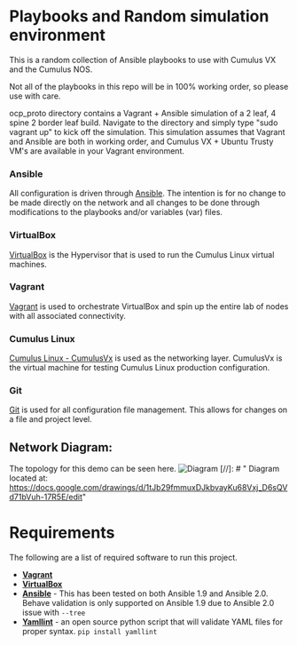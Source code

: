 # Playbooks and Random simulation environment
This is a random collection of Ansible playbooks to use with Cumulus VX and the Cumulus NOS. 

Not all of the playbooks in this repo will be in 100% working order, so please use with care. 

ocp_proto directory contains a Vagrant + Ansible simulation of a 2 leaf, 4 spine 2 border leaf build. Navigate to the directory and simply type "sudo vagrant up" to kick off the simulation. This simulation assumes that Vagrant and Ansible are both in working order, and Cumulus VX + Ubuntu Trusty VM's are available in your Vagrant environment.

### Ansible
All configuration is driven through [Ansible](http://ansible.com). The intention is for no change to be made directly on the network and all changes to be done through modifications to the playbooks and/or variables (var) files.

### VirtualBox
[VirtualBox](https://www.virtualbox.org/wiki/Downloads) is the Hypervisor that is used to run the Cumulus Linux virtual machines.

### Vagrant
[Vagrant](https://www.vagrantup.com/) is used to orchestrate VirtualBox and spin up the entire lab of nodes with all associated connectivity. 

### Cumulus Linux
[Cumulus Linux - CumulusVx](http://cumulusnetworks.com/cumulus-vx/) is used as the networking layer. CumulusVx is the virtual machine for testing Cumulus Linux production configuration. 

### Git
[Git](https://git-scm.com/) is used for all configuration file management. This allows for changes on a file and project level. 

## Network Diagram:
The topology for this demo can be seen here.
![Diagram](opc_proto.png)
[//]: # " Diagram located at: https://docs.google.com/drawings/d/1tJb29fmmuxDJkbvayKu68Vxj_D6sQVd71bVuh-17R5E/edit"

# Requirements
The following are a list of required software to run this project.
* **[Vagrant](https://www.vagrantup.com/)**
* **[VirtualBox](https://www.virtualbox.org/wiki/Downloads)**
* **[Ansible](http://ansible.com)** - This has been tested on both Ansible 1.9 and Ansible 2.0. Behave validation is only supported on Ansible 1.9 due to Ansible 2.0 issue with `--tree`
* **[Yamllint](https://pypi.python.org/pypi/yamllint)** - an open source python script that will validate YAML files for proper syntax. `pip install yamllint` 
